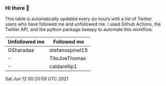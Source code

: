 ### Hi there 👋

This table is automatically updated every six hours with a list of Twitter users who have followed me and unfollowed me. I used Github Actions, the Twitter API, and the python package tweepy to automate this workflow.

| Unfollowed me |  Followed me |
| --- | --- |
|GSharadaa|stefanospinel15|
|-|TitoJoeThomas|
|-|caldarellip1|
Sat Jun 12 00:20:59 UTC 2021
